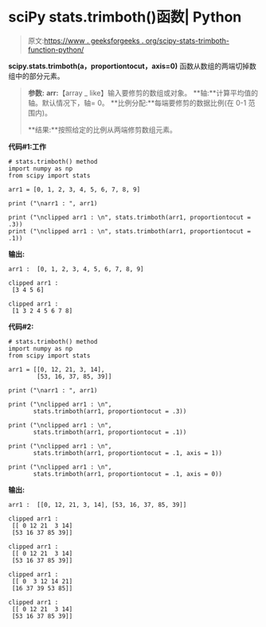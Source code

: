 # sciPy stats.trimboth()函数| Python

> 原文:[https://www . geeksforgeeks . org/scipy-stats-trimboth-function-python/](https://www.geeksforgeeks.org/scipy-stats-trimboth-function-python/)

**scipy.stats.trimboth(a，proportiontocut，axis=0)** 函数从数组的两端切掉数组中的部分元素。

> **参数:**
> **arr:**【array _ like】输入要修剪的数组或对象。
> **轴:**计算平均值的轴。默认情况下，轴= 0。
> **比例分配:**每端要修剪的数据比例(在 0-1 范围内)。
> 
> **结果:**按照给定的比例从两端修剪数组元素。

**代码#1:工作**

```
# stats.trimboth() method   
import numpy as np
from scipy import stats

arr1 = [0, 1, 2, 3, 4, 5, 6, 7, 8, 9]

print ("\narr1 : ", arr1)

print ("\nclipped arr1 : \n", stats.trimboth(arr1, proportiontocut = .3))
print ("\nclipped arr1 : \n", stats.trimboth(arr1, proportiontocut = .1))
```

**输出:**

```
arr1 :  [0, 1, 2, 3, 4, 5, 6, 7, 8, 9]

clipped arr1 : 
 [3 4 5 6]

clipped arr1 : 
 [1 3 2 4 5 6 7 8]

```

**代码#2:**

```
# stats.trimboth() method   
import numpy as np
from scipy import stats

arr1 = [[0, 12, 21, 3, 14],
        [53, 16, 37, 85, 39]]

print ("\narr1 : ", arr1)

print ("\nclipped arr1 : \n", 
       stats.trimboth(arr1, proportiontocut = .3))

print ("\nclipped arr1 : \n", 
       stats.trimboth(arr1, proportiontocut = .1))

print ("\nclipped arr1 : \n", 
       stats.trimboth(arr1, proportiontocut = .1, axis = 1))

print ("\nclipped arr1 : \n", 
       stats.trimboth(arr1, proportiontocut = .1, axis = 0))
```

**输出:**

```
arr1 :  [[0, 12, 21, 3, 14], [53, 16, 37, 85, 39]]

clipped arr1 : 
 [[ 0 12 21  3 14]
 [53 16 37 85 39]]

clipped arr1 : 
 [[ 0 12 21  3 14]
 [53 16 37 85 39]]

clipped arr1 : 
 [[ 0  3 12 14 21]
 [16 37 39 53 85]]

clipped arr1 : 
 [[ 0 12 21  3 14]
 [53 16 37 85 39]]

```